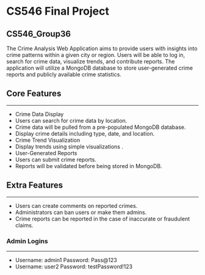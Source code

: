 # CS546 Final Project
## CS546_Group36

The Crime Analysis Web Application aims to provide users with insights into crime patterns within a given city or region. Users will be able to log in, search for crime data, visualize trends, and contribute reports. The application will utilize a MongoDB database to store user-generated crime reports and publicly available crime statistics.

## Core Features
---------------

* Crime Data Display
* Users can search for crime data by location.
* Crime data will be pulled from a pre-populated MongoDB database.
* Display crime details including type, date, and location.
* Crime Trend Visualization
* Display trends using simple visualizations .
* User-Generated Reports
* Users can submit crime reports.
* Reports will be validated before being stored in MongoDB.


## Extra Features
----------------

* Users can create comments on reported crimes.
* Administrators can ban users or make them admins.
* Crime reports can be reported in the case of inaccurate or fraudulent claims.

### Admin Logins
----------------

* Username: admin1      Password: Pass@123
* Username: user2       Password: testPassword!123
